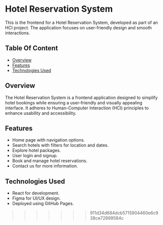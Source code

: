 
# Hotel Reservation System
This is the frontend for a Hotel Reservation System, developed as part of an HCI project. The application focuses on user-friendly design and smooth interactions.

## Table Of Content
- [Overview](#overviw)
- [Features](#features)
- [Technologies Used](#technologies-used)

## Overview
The Hotel Reservation System is a frontend application designed to simplify hotel bookings while ensuring a user-friendly and visually appealing interface. It adheres to Human-Computer Interaction (HCI) principles to enhance usability and accessibility.

## Features
- Home page with navigation options.
- Search hotels with filters for location and dates.
- Explore hotel packages.
- User login and signup.
- Book and manage hotel reservations.
- Contact us for more information.

## Technologies Used
- React for development.
- Figma for UI/UX design.
- Deployed using GitHub Pages.
>>>>>>> 911d34d684dcb5715904460e6c938ce72899584c
